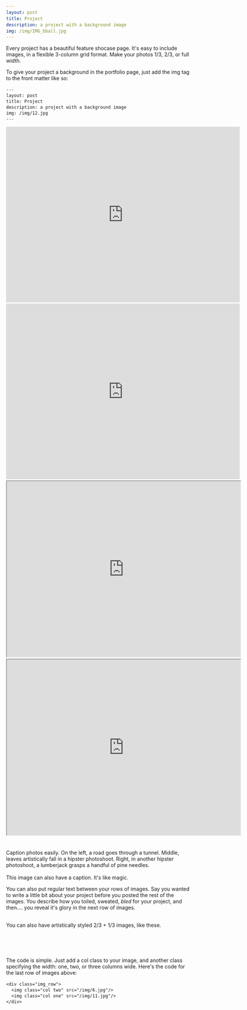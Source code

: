 ```yaml
---
layout: post
title: Project
description: a project with a background image
img: /img/IMG_bball.jpg
---
```


Every project has a beautiful feature shocase page. It's easy to include images, in a flexible 3-column grid format. Make your photos 1/3, 2/3, or full width.

To give your project a background in the portfolio page, just add the img tag to the front matter like so: 

	---
	layout: post
	title: Project
	description: a project with a background image
	img: /img/12.jpg
	---
<div>
  <iframe
      width="640"
      height="480"
      src="https://drive.google.com/file/d/18hT3QzLoGVdqD6nX7rAcgvXqD3txz_vo/preview"
      frameborder="0"
      allowfullscreen="">
  </iframe>
</div>

<div>
  <iframe
      width="640"
      height="480"
      src="https://drive.google.com/file/d/1mt_4hCa-Dszgd7VGY7CwVr3YCSBC1UiA/preview"
      frameborder="0"
      allowfullscreen="">
  </iframe>
</div>

<iframe 
src="https://drive.google.com/file/d/14rv3_R_75xXZNDMVQYHYMIoWphyaUr4N/preview" 
width="640" 
height="480">
</iframe>

<iframe 
src="https://drive.google.com/file/d/1YyRiBGeWMbTAqT-M16pE1XZA_WJhEBRY/preview" 
width="640" 
height="480">
</iframe>

<div class="img_row">
	<img class="col three caption" src="{{ site.baseurl }}/img/IMG_bball.jpg" alt="" title="example image"/>
</div>


<div class="img_row">
	<img class="col one" src="{{ site.baseurl }}/img/1.jpg" alt="" title="example image"/>
	<img class="col one" src="{{ site.baseurl }}/img/2.jpg" alt="" title="example image"/>
	<img class="col one" src="{{ site.baseurl }}/img/3.jpg" alt="" title="example image"/>
</div>
<div class="col three caption">
	Caption photos easily. On the left, a road goes through a tunnel. Middle, leaves artistically fall in a hipster photoshoot. Right, in another hipster photoshoot, a lumberjack grasps a handful of pine needles.
</div>
<div class="img_row">
	<img class="col three" src="{{ site.baseurl }}/img/5.jpg" alt="" title="example image"/>
</div>
<div class="col three caption">
	This image can also have a caption. It's like magic. 
</div>

You can also put regular text between your rows of images. Say you wanted to write a little bit about your project before you posted the rest of the images. You describe how you toiled, sweated, *bled* for your project, and then.... you reveal it's glory in the next row of images.


<div class="img_row">
	<img class="col two" src="{{ site.baseurl }}/img/6.jpg" alt="" title="example image"/>
	<img class="col one" src="{{ site.baseurl }}/img/11.jpg" alt="" title="example image"/>
</div>
<div class="col three caption">
	You can also have artistically styled 2/3 + 1/3 images, like these.
</div>


<br/><br/><br/>


The code is simple. Just add a col class to your image, and another class specifying the width: one, two, or three columns wide. Here's the code for the last row of images above: 

	<div class="img_row">
	  <img class="col two" src="/img/6.jpg"/>
	  <img class="col one" src="/img/11.jpg"/>
	</div>
